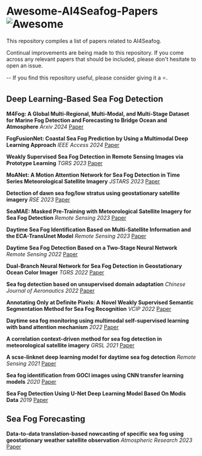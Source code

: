 # Awesome-AI4Seafog-Papers ![Awesome](https://awesome.re/badge.svg)

This repository compiles a list of papers related to AI4Seafog.

Continual improvements are being made to this repository. If you come across any relevant papers that should be included, please don't hesitate to open an issue.

-- If you find this repository useful, please consider giving it a ⭐️.

## Deep Learning-Based Sea Fog Detection

**M4Fog: A Global Multi-Regional, Multi-Modal, and Multi-Stage Dataset for Marine Fog Detection and Forecasting to Bridge Ocean and Atmosphere**
*Arxiv 2024*
[Paper](https://arxiv.org/pdf/2406.13317)

**FogFusionNet: Coastal Sea Fog Prediction by Using a Multimodal Deep Learning Approach**
*IEEE Access 2024*
[Paper](https://ieeexplore.ieee.org/document/10530863?denied=)

**Weakly Supervised Sea Fog Detection in Remote Sensing Images via Prototype Learning**
*TGRS 2023*
[Paper](https://ieeexplore.ieee.org/abstract/document/10278477/)

**MoANet: A Motion Attention Network for Sea Fog Detection in Time Series Meteorological Satellite Imagery**
*JSTARS 2023*
[Paper](https://ieeexplore.ieee.org/abstract/document/10349931/)

**Detection of dawn sea fog/low stratus using geostationary satellite imagery**
*RSE 2023*
[Paper](https://www.sciencedirect.com/science/article/pii/S0034425723001736)

**SeaMAE: Masked Pre-Training with Meteorological Satellite Imagery for Sea Fog Detection**
*Remote Sensing 2023*
[Paper](https://www.mdpi.com/2072-4292/15/16/4102)

**Daytime Sea Fog Identification Based on Multi-Satellite Information and the ECA-TransUnet Model**
*Remote Sensing 2023*
[Paper](https://www.mdpi.com/2072-4292/15/16/3949)

**Daytime Sea Fog Detection Based on a Two-Stage Neural Network**
*Remote Sensing 2022*
[Paper](https://www.mdpi.com/2072-4292/14/21/5570)

**Dual-Branch Neural Network for Sea Fog Detection in Geostationary Ocean Color Imager**
*TGRS 2022*
[Paper](https://ieeexplore.ieee.org/abstract/document/9849053/)

**Sea fog detection based on unsupervised domain adaptation**
*Chinese Journal of Aeronautics 2022*
[Paper](https://www.sciencedirect.com/science/article/pii/S1000936121002326)

**Annotating Only at Definite Pixels: A Novel Weakly Supervised Semantic Segmentation Method for Sea Fog Recognition**
*VCIP 2022*
[Paper](https://ieeexplore.ieee.org/abstract/document/10008863)

**Daytime sea fog monitoring using multimodal self-supervised learning with band attention mechanism**
*2022*
[Paper](https://link.springer.com/article/10.1007/s00521-022-07602-w)

**A correlation context-driven method for sea fog detection in meteorological satellite imagery**
*GRSL 2021*
[Paper](https://ieeexplore.ieee.org/abstract/document/9494720/)


**A scse-linknet deep learning model for daytime sea fog detection**
*Remote Sensing 2021*
[Paper](https://www.mdpi.com/2072-4292/13/24/5163)

**Sea fog identification from GOCI images using CNN transfer learning models**
*2020*
[Paper](https://www.mdpi.com/2079-9292/9/2/311)

**Sea Fog Detection Using U-Net Deep Learning Model Based On Modis Data**
*2019*
[Paper](https://ieeexplore.ieee.org/document/8920979)

## Sea Fog Forecasting
**Data-to-data translation-based nowcasting of specific sea fog using geostationary weather satellite observation**
*Atmospheric Research 2023*
[Paper](https://www.sciencedirect.com/science/article/abs/pii/S0169809523001898)